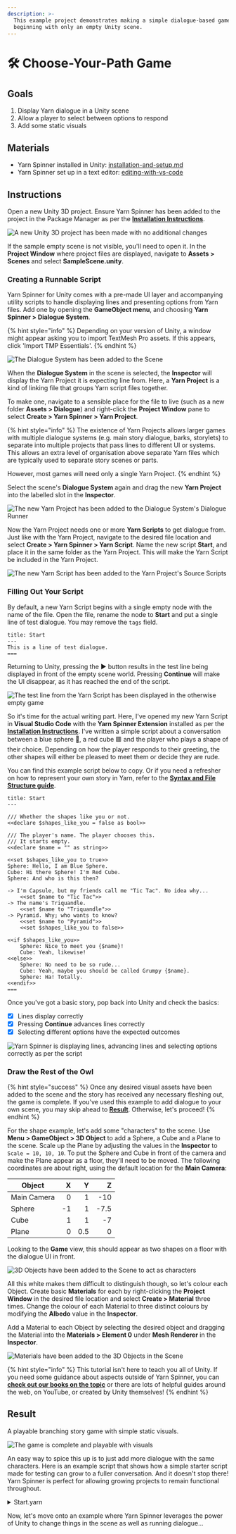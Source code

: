 ```yaml
---
description: >-
  This example project demonstrates making a simple dialogue-based game when
  beginning with only an empty Unity scene.
---
```


# 🛠 Choose-Your-Path Game

## Goals

1. Display Yarn dialogue in a Unity scene
2. Allow a player to select between options to respond
3. Add some static visuals

## Materials

* Yarn Spinner installed in Unity: [installation-and-setup.md](../using-yarnspinner-with-unity/installation-and-setup.md "mention")
* Yarn Spinner set up in a text editor: [editing-with-vs-code](../getting-started/editing-with-vs-code/ "mention")

## Instructions

Open a new Unity 3D project. Ensure Yarn Spinner has been added to the project in the Package Manager as per the [**Installation Instructions**](../using-yarnspinner-with-unity/installation-and-setup.md).

![A new Unity 3D project has been made with no additional changes](../../.gitbook/assets/tutorial-1-create-project.png)

If the sample empty scene is not visible, you'll need to open it. In the **Project Window** where project files are displayed, navigate to **Assets > Scenes** and select **SampleScene.unity**.

### Creating a Runnable Script

Yarn Spinner for Unity comes with a pre-made UI layer and accompanying utility scripts to handle displaying lines and presenting options from Yarn files. Add one by opening the **GameObject menu**, and choosing **Yarn Spinner > Dialogue System**.

{% hint style="info" %}
Depending on your version of Unity, a window might appear asking you to import TextMesh Pro assets. If this appears, click 'Import TMP Essentials'.
{% endhint %}

![The Dialogue System has been added to the Scene](../../.gitbook/assets/tutorial-1-added-dialogue-system.png)

When the **Dialogue System** in the scene is selected, the **Inspector** will display the Yarn Project it is expecting line from. Here, a **Yarn Project** is a kind of linking file that groups Yarn script files together.

To make one, navigate to a sensible place for the file to live (such as a new folder **Assets > Dialogue**) and right-click the **Project Window** pane to select **Create > Yarn Spinner > Yarn Project**.

{% hint style="info" %}
The existence of Yarn Projects allows larger games with multiple dialogue systems (e.g. main story dialogue, barks, storylets) to separate into multiple projects that pass lines to different UI or systems. This allows an extra level of organisation above separate Yarn files which are typically used to separate story scenes or parts.

However, most games will need only a single Yarn Project.
{% endhint %}

Select the scene's **Dialogue System** again and drag the new **Yarn Project** into the labelled slot in the **Inspector**.

![The new Yarn Project has been added to the Dialogue System's Dialogue Runner](../../.gitbook/assets/tutorial-1-added-project.png)

Now the Yarn Project needs one or more **Yarn Scripts** to get dialogue from. Just like with the Yarn Project, navigate to the desired file location and select **Create > Yarn Spinner > Yarn Script**. Name the new script **Start**, and place it in the same folder as the Yarn Project. This will make the Yarn Script be included in the Yarn Project.

![The new Yarn Script has been added to the Yarn Project's Source Scripts](../../.gitbook/assets/tutorial-1-added-script.png)

### Filling Out Your Script

By default, a new Yarn Script begins with a single empty node with the name of the file. Open the file, rename the node to **Start** and put a single line of test dialogue. You may remove the `tags` field.

```
title: Start
---
This is a line of test dialogue.
===
```

Returning to Unity, pressing the ▶️ button results in the test line being displayed in front of the empty scene world. Pressing **Continue** will make the UI disappear, as it has reached the end of the script.

![The test line from the Yarn Script has been displayed in the otherwise empty game](../../.gitbook/assets/tutorial-1-lines-in-empty-project.png)

So it's time for the actual writing part. Here, I've opened my new Yarn Script in **Visual Studio Code** with the **Yarn Spinner Extension** installed as per the [**Installation Instructions**](../getting-started/editing-with-vs-code/installing-the-extension.md). I've written a simple script about a conversation between a blue sphere 🔵, a red cube 🟥 and the player who plays a shape of their choice. Depending on how the player responds to their greeting, the other shapes will either be pleased to meet them or decide they are rude.

You can find this example script below to copy. Or if you need a refresher on how to represent your own story in Yarn, refer to the [**Syntax and File Structure guide**](../getting-started/writing-in-yarn/).

```
title: Start
---

/// Whether the shapes like you or not.
<<declare $shapes_like_you = false as bool>>

/// The player's name. The player chooses this.
/// It starts empty.
<<declare $name = "" as string>>

<<set $shapes_like_you to true>>
Sphere: Hello, I am Blue Sphere.
Cube: Hi there Sphere! I'm Red Cube.
Sphere: And who is this then?

-> I'm Capsule, but my friends call me "Tic Tac". No idea why...
    <<set $name to "Tic Tac">>
-> The name's Triquandle.
    <<set $name to "Triquandle">>
-> Pyramid. Why; who wants to know?
    <<set $name to "Pyramid">>
    <<set $shapes_like_you to false>>

<<if $shapes_like_you>>
    Sphere: Nice to meet you {$name}!
    Cube: Yeah, likewise!
<<else>>
    Sphere: No need to be so rude...
    Cube: Yeah, maybe you should be called Grumpy {$name}.
    Sphere: Ha! Totally.
<<endif>>
===
```

Once you've got a basic story, pop back into Unity and check the basics:

* [x] Lines display correctly
* [x] Pressing **Continue** advances lines correctly
* [x] Selecting different options have the expected outcomes

![Yarn Spinner is displaying lines, advancing lines and selecting options correctly as per the script](../../.gitbook/assets/tutorial-1-filled-in-lines.png)

### Draw the Rest of the Owl

{% hint style="success" %}
Once any desired visual assets have been added to the scene and the story has received any necessary fleshing out, the game is complete. If you've used this example to add dialogue to your own scene, you may skip ahead to [**Result**](example-project-1.md#result). Otherwise, let's proceed!
{% endhint %}

For the shape example, let's add some "characters" to the scene. Use **Menu > GameObject > 3D Object** to add a Sphere, a Cube and a Plane to the scene. Scale up the Plane by adjusting the values in the **Inspector** to `Scale = 10, 10, 10`. To put the Sphere and Cube in front of the camera and make the Plane appear as a floor, they'll need to be moved. The following coordinates are about right, using the default location for the **Main Camera**:

| Object      |  X |   Y |    Z |
| ----------- | -: | --: | ---: |
| Main Camera |  0 |   1 |  -10 |
| Sphere      | -1 |   1 | -7.5 |
| Cube        |  1 |   1 |   -7 |
| Plane       |  0 | 0.5 |    0 |

Looking to the **Game** view, this should appear as two shapes on a floor with the dialogue UI in front.

![3D Objects have been added to the Scene to act as characters](../../.gitbook/assets/tutorial-1-objects.png)

All this white makes them difficult to distinguish though, so let's colour each Object. Create basic **Materials** for each by right-clicking the **Project Window** in the desired file location and select **Create > Material** three times. Change the colour of each Material to three distinct colours by modifying the **Albedo** value in the **Inspector**.

Add a Material to each Object by selecting the desired object and dragging the Material into the **Materials > Element 0** under **Mesh Renderer** in the **Inspector**.

![Materials have been added to the 3D Objects in the Scene](../../.gitbook/assets/tutorial-1-objects-materials.png)

{% hint style="info" %}
This tutorial isn't here to teach you all of Unity. If you need some guidance about aspects outside of Yarn Spinner, you can [**check out our books on the topic**](https://secretlab.games/books) or there are lots of helpful guides around the web, on YouTube, or created by Unity themselves!
{% endhint %}

## Result

A playable branching story game with simple static visuals.

![The game is complete and playable with visuals](../../.gitbook/assets/tutorial-1-final.png)

An easy way to spice this up is to just add more dialogue with the same characters. Here is an example script that shows how a simple starter script made for testing can grow to a fuller conversation. And it doesn't stop there! Yarn Spinner is perfect for allowing growing projects to remain functional throughout.

<details>

<summary>Start.yarn</summary>

```
title: Start
---

/// Whether the shapes like you or not.
<<declare $shapes_like_you = false as bool>>

/// The player's name. The player chooses this.
/// It starts empty.
<<declare $name = "" as string>>

<<set $shapes_like_you to true>>
Sphere: Hello, I am Blue Sphere.
Cube: Hi there Sphere! I'm Red Cube.
Sphere: And who is this then?

-> I'm Capsule, but my friends call me "Tic Tac". No idea why...
    <<set $name to "Tic Tac">>
-> The name's Triquandle.
    <<set $name to "Triquandle">>
-> Pyramid. Why; who wants to know?
    <<set $name to "Pyramid">>
    <<set $shapes_like_you to false>>

<<if $shapes_like_you>>
    Sphere: Nice to meet you {$name}!
    Cube: Yeah, likewise!
<<else>>
    Sphere: No need to be so rude...
    Cube: Yeah, maybe you should be called Grumpy {$name}.
    Sphere: Ha! Totally.
<<endif>>
===
```

</details>

Now, let's move onto an example where Yarn Spinner leverages the power of Unity to change things in the scene as well as running dialogue...

